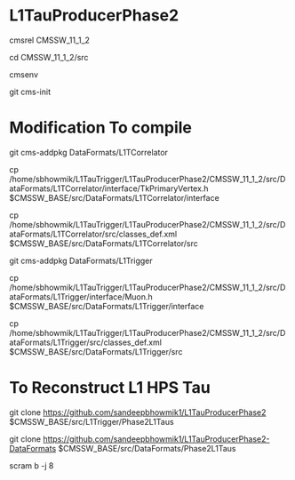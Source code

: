 # L1TauProducerPhase2



cmsrel CMSSW_11_1_2

cd CMSSW_11_1_2/src

cmsenv

git cms-init



# Modification To compile

git cms-addpkg DataFormats/L1TCorrelator

cp /home/sbhowmik/L1TauTrigger/L1TauProducerPhase2/CMSSW_11_1_2/src/DataFormats/L1TCorrelator/interface/TkPrimaryVertex.h $CMSSW_BASE/src/DataFormats/L1TCorrelator/interface

cp /home/sbhowmik/L1TauTrigger/L1TauProducerPhase2/CMSSW_11_1_2/src/DataFormats/L1TCorrelator/src/classes_def.xml $CMSSW_BASE/src/DataFormats/L1TCorrelator/src

git cms-addpkg DataFormats/L1Trigger

cp /home/sbhowmik/L1TauTrigger/L1TauProducerPhase2/CMSSW_11_1_2/src/DataFormats/L1Trigger/interface/Muon.h $CMSSW_BASE/src/DataFormats/L1Trigger/interface

cp /home/sbhowmik/L1TauTrigger/L1TauProducerPhase2/CMSSW_11_1_2/src/DataFormats/L1Trigger/src/classes_def.xml $CMSSW_BASE/src/DataFormats/L1Trigger/src



# To Reconstruct L1 HPS Tau


git clone https://github.com/sandeepbhowmik1/L1TauProducerPhase2 $CMSSW_BASE/src/L1Trigger/Phase2L1Taus 

git clone https://github.com/sandeepbhowmik1/L1TauProducerPhase2-DataFormats $CMSSW_BASE/src/DataFormats/Phase2L1Taus

scram b -j 8



